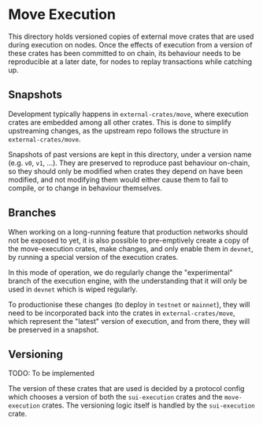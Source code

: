 # Move Execution

This directory holds versioned copies of external move crates that are
used during execution on nodes.  Once the effects of execution from a
version of these crates has been committed to on chain, its behaviour
needs to be reproducible at a later date, for nodes to replay
transactions while catching up.


## Snapshots

Development typically happens in `external-crates/move`, where
execution crates are embedded among all other crates.  This is done to
simplify upstreaming changes, as the upstream repo follows the
structure in `external-crates/move`.

Snapshots of past versions are kept in this directory, under a version
name (e.g. `v0`, `v1`, ...).  They are preserved to reproduce past
behaviour on-chain, so they should only be modified when crates they
depend on have been modified, and not modifying them would either
cause them to fail to compile, or to change in behaviour themselves.


## Branches

When working on a long-running feature that production networks should
not be exposed to yet, it is also possible to pre-emptively create a
copy of the move-execution crates, make changes, and only enable them
in `devnet`, by running a special version of the execution crates.

In this mode of operation, we do regularly change the "experimental"
branch of the execution engine, with the understanding that it will
only be used in `devnet` which is wiped regularly.

To productionise these changes (to deploy in `testnet` or `mainnet`),
they will need to be incorporated back into the crates in
`external-crates/move`, which represent the "latest" version of
execution, and from there, they will be preserved in a snapshot.


## Versioning

TODO: To be implemented

The version of these crates that are used is decided by a protocol
config which chooses a version of both the `sui-execution` crates and
the `move-execution` crates.  The versioning logic itself is handled
by the `sui-execution` crate.
